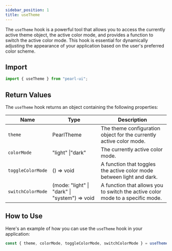 ```yaml
---
sidebar_position: 1
title: useTheme
---
```


The `useTheme` hook is a powerful tool that allows you to access the currently active theme object, the active color mode, and provides a function to switch the active color mode. This hook is essential for dynamically adjusting the appearance of your application based on the user's preferred color scheme.

## Import

```js
import { useTheme } from "pearl-ui";
```

## Return Values

The `useTheme` hook returns an object containing the following properties:

| Name              | Type                                                 | Description                                                                    |
| ----------------- | ---------------------------------------------------- | ------------------------------------------------------------------------------ |
| `theme`           | <t>PearlTheme</t>                                    | The theme configuration object for the currently active color mode.            |
| `colorMode`       | <t>"light" \|"dark"</t>                              | The currently active color mode.                                               |
| `toggleColorMode` | <t>() => void</t>                                    | A function that toggles the active color mode between light and dark.          |
| `switchColorMode` | <t>(mode: "light" \| "dark" \| "system") => void</t> | A function that allows you to switch the active color mode to a specific mode. |

## How to Use

Here's an example of how you can use the `useTheme` hook in your application:

```js
const { theme, colorMode, toggleColorMode, switchColorMode } = useTheme();
```
